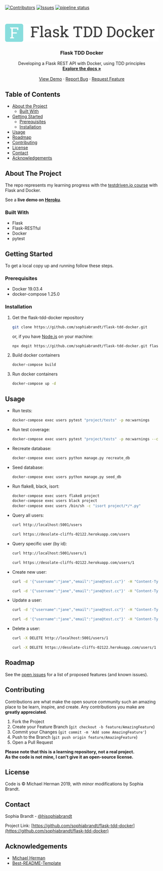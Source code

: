 <!-- PROJECT SHIELDS -->
<!--
*** I'm using markdown "reference style" links for readability.
*** Reference links are enclosed in brackets [ ] instead of parentheses ( ).
*** See the bottom of this document for the declaration of the reference variables
*** for contributors-url, forks-url, etc. This is an optional, concise syntax you may use.
*** https://www.markdownguide.org/basic-syntax/#reference-style-links
-->

[![Contributors][contributors-shield]][contributors-url]
[![Issues][issues-shield]][issues-url]
[![pipeline status](https://gitlab.com/sophiabrandt/flask-tdd-docker/badges/master/pipeline.svg)](https://gitlab.com/sophiabrandt/flask-tdd-docker/commits/master)

<!-- PROJECT LOGO -->
<br />
<p align="center">
  <a href="https://github.com/sophiabrandt/flask-tdd-docker">
    <img src="logo.png" alt="Logo">
  </a>

  <h3 align="center">Flask TDD Docker</h3>

  <p align="center">
    Developing a Flask REST API with Docker, using TDD principles
    <br />
    <a href="https://github.com/sophiabrandt/flask-tdd-docker"><strong>Explore the docs »</strong></a>
    <br />
    <br />
    <a href="https://github.com/sophiabrandt/flask-tdd-docker">View Demo</a>
    ·
    <a href="https://github.com/sophiabrandt/flask-tdd-docker/issues">Report Bug</a>
    ·
    <a href="https://github.com/sophiabrandt/flask-tdd-docker/issues">Request Feature</a>
  </p>
</p>

<!-- TABLE OF CONTENTS -->

## Table of Contents

- [About the Project](#about-the-project)
  - [Built With](#built-with)
- [Getting Started](#getting-started)
  - [Prerequisites](#prerequisites)
  - [Installation](#installation)
- [Usage](#usage)
- [Roadmap](#roadmap)
- [Contributing](#contributing)
- [License](#license)
- [Contact](#contact)
- [Acknowledgements](#acknowledgements)

<!-- ABOUT THE PROJECT -->

## About The Project

The repo represents my learning progress with the [testdriven.io course][testdriven] with Flask and Docker.

See a **live demo on [Heroku](https://desolate-cliffs-02122.herokuapp.com/users)**.

### Built With

- Flask
- Flask-RESTful
- Docker
- pytest

<!-- GETTING STARTED -->

## Getting Started

To get a local copy up and running follow these steps.

### Prerequisites

- Docker 19.03.4
- docker-compose 1.25.0

### Installation

1. Get the flask-tdd-docker repository
   ```sh
   git clone https://github.com/sophiabrandt/flask-tdd-docker.git
   ```
   or, if you have [Node.js](https://nodejs.org/en/) on your machine:
   ```sh
   npx degit https://github.com/sophiabrandt/flask-tdd-docker.git flask-tdd-docker
   ```
2. Build docker containers
   ```sh
   docker-compose build
   ```
3. Run docker containers
   ```sh
   docker-compose up -d
   ```

<!-- USAGE EXAMPLES -->

## Usage

- Run tests:

  ```sh
  docker-compose exec users pytest "project/tests" -p no:warnings
  ```

- Run test coverage:
  ```sh
  docker-compose exec users pytest "project/tests" -p no:warnings --cov="project"
  ```

* Recreate database:

  ```sh
  docker-compose exec users python manage.py recreate_db
  ```

* Seed database:

  ```sh
  docker-compose exec users python manage.py seed_db
  ```

* Run flake8, black, isort:
  ```sh
  docker-compose exec users flake8 project
  docker-compose exec users black project
  docker-compose exec users /bin/sh -c "isort project/*/*.py"
  ```
* Query all users:

  ```sh
  curl http://localhost:5001/users
  ```

  ```sh
  curl https://desolate-cliffs-02122.herokuapp.com/users
  ```

* Query specific user (by id):
  ```sh
  curl http://localhost:5001/users/1
  ```
  ```sh
  curl https://desolate-cliffs-02122.herokuapp.com/users/1
  ```
* Create new user:

  ```sh
  curl -d '{"username":"jane","email":"jane@test.cc"}' -H "Content-Type: application/json" -X POST http://localhost:5001/users
  ```

  ```sh
  curl -d '{"username":"jane","email":"jane@test.cc"}' -H "Content-Type: application/json" -X POST https://desolate-cliffs-02122.herokuapp.com/users

  ```

* Update a user:

  ```sh
  curl -d '{"username":"jane","email":"jane@test.cc"}' -H "Content-Type: application/json" -X PUT http://localhost:5001/users/1
  ```

  ```sh
  curl -d '{"username":"jane","email":"jane@test.cc"}' -H "Content-Type: application/json" -X PUT https://desolate-cliffs-02122.herokuapp.com/users/1
  ```

* Delete a user:
  ```sh
  curl -X DELETE http://localhost:5001/users/1
  ```
  ```sh
  curl -X DELETE https://desolate-cliffs-02122.herokuapp.com/users/1
  ```

<!-- ROADMAP -->

## Roadmap

See the [open issues](https://github.com/sophiabrandt/flask-tdd-docker/issues) for a list of proposed features (and known issues).

<!-- CONTRIBUTING -->

## Contributing

Contributions are what make the open source community such an amazing place to be learn, inspire, and create. Any contributions you make are **greatly appreciated**.

1. Fork the Project
2. Create your Feature Branch (`git checkout -b feature/AmazingFeature`)
3. Commit your Changes (`git commit -m 'Add some AmazingFeature'`)
4. Push to the Branch (`git push origin feature/AmazingFeature`)
5. Open a Pull Request

**Please note that this is a learning repository, not a real project.  
As the code is not mine, I can't give it an open-source license.**

<!-- LICENSE -->

## License

Code is &copy; Michael Herman 2019, with minor modifications by Sophia Brandt.

<!-- CONTACT -->

## Contact

Sophia Brandt - [@hisophiabrandt](https://twitter.com/hisophiabrandt)

Project Link: [https://github.com/sophiabrandt/flask-tdd-docker](https://github.com/sophiabrandt/flask-tdd-docker)

<!-- ACKNOWLEDGEMENTS -->

## Acknowledgements

- [Michael Herman][testdriven]
- [Best-README-Template](https://github.com/othneildrew/Best-README-Template)

<!-- MARKDOWN LINKS & IMAGES -->
<!-- https://www.markdownguide.org/basic-syntax/#reference-style-links -->

[contributors-shield]: https://img.shields.io/github/contributors/sophiabrandt/flask-tdd-docker.svg?style=flat-square
[contributors-url]: https://github.com/sophiabrandt/flask-tdd-docker/graphs/contributors
[issues-shield]: https://img.shields.io/github/issues/sophiabrandt/flask-tdd-docker.svg?style=flat-square
[issues-url]: https://github.com/sophiabrandt/flask-tdd-docker/issues
[license-shield]: https://img.shields.io/github/license/sophiabrandt/flask-tdd-docker.svg?style=flat-square
[testdriven]: https://testdriven.io/

